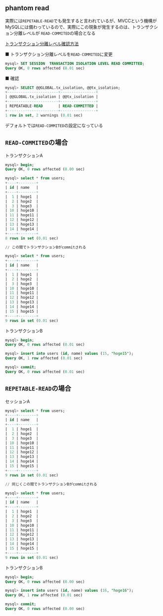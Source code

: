 ## phantom read

実際には`REPETABLE-READ`でも発生すると言われているが、MVCCという機構がMySQLには備わっているので、実際にこの現象が発生するのは、トランザクション分離レベルが `READ-COMMITED`の場合となる

[トランザクション分離レベル確認方法](https://marock.tokyo/2021/07/13/mysql-%E3%83%88%E3%83%A9%E3%83%B3%E3%82%B6%E3%82%AF%E3%82%B7%E3%83%A7%E3%83%B3%E5%88%86%E9%9B%A2%E3%83%AC%E3%83%99%E3%83%AB%E3%82%92%E7%A2%BA%E8%AA%8D%E3%81%99%E3%82%8B%E6%96%B9%E6%B3%95/)


■ トランザクション分離レベルを`READ-COMMITED`に変更
``` sql
mysql> SET SESSION  TRANSACTION ISOLATION LEVEL READ COMMITTED;
Query OK, 0 rows affected (0.01 sec)
```
■ 確認
``` sql
mysql> SELECT @@GLOBAL.tx_isolation, @@tx_isolation;
+-----------------------+----------------+
| @@GLOBAL.tx_isolation | @@tx_isolation |
+-----------------------+----------------+
| REPEATABLE-READ       | READ-COMMITTED |
+-----------------------+----------------+
1 row in set, 2 warnings (0.01 sec)
```

デフォルトでは`READ-COMMITED`の設定になっている


## `READ-COMMITED`の場合

トランザクションA
``` sql
mysql> begin;
Query OK, 0 rows affected (0.00 sec)

mysql> select * from users;
+----+--------+
| id | name   |
+----+--------+
|  1 | hoge1  |
|  2 | hoge2  |
|  3 | hoge3  |
| 10 | hoge10 |
| 11 | hoge11 |
| 12 | hoge12 |
| 13 | hoge13 |
| 14 | hoge14 |
+----+--------+
8 rows in set (0.01 sec)

// この間でトランザクションBがcommitされる

mysql> select * from users;
+----+--------+
| id | name   |
+----+--------+
|  1 | hoge1  |
|  2 | hoge2  |
|  3 | hoge3  |
| 10 | hoge10 |
| 11 | hoge11 |
| 12 | hoge12 |
| 13 | hoge13 |
| 14 | hoge14 |
| 15 | hoge15 |
+----+--------+
9 rows in set (0.01 sec)
```


トランザクションB
``` sql
mysql> begin;
Query OK, 0 rows affected (0.01 sec)

mysql> insert into users (id, name) values (15, "hoge15");
Query OK, 1 row affected (0.01 sec)

mysql> commit;
Query OK, 0 rows affected (0.01 sec)
```

## `REPETABLE-READ`の場合

セッションA
``` sql
mysql> select * from users;
+----+--------+
| id | name   |
+----+--------+
|  1 | hoge1  |
|  2 | hoge2  |
|  3 | hoge3  |
| 10 | hoge10 |
| 11 | hoge11 |
| 12 | hoge12 |
| 13 | hoge13 |
| 14 | hoge14 |
| 15 | hoge15 |
+----+--------+
9 rows in set (0.01 sec)

// 同じくこの間でトランザクションBがcommitされる

mysql> select * from users;
+----+--------+
| id | name   |
+----+--------+
|  1 | hoge1  |
|  2 | hoge2  |
|  3 | hoge3  |
| 10 | hoge10 |
| 11 | hoge11 |
| 12 | hoge12 |
| 13 | hoge13 |
| 14 | hoge14 |
| 15 | hoge15 |
+----+--------+
9 rows in set (0.01 sec)
```

トランザクションB

```sql
mysql> begin;
Query OK, 0 rows affected (0.00 sec)

mysql> insert into users (id, name) values (16, "hoge16");
Query OK, 1 row affected (0.01 sec)

mysql> commit;
Query OK, 0 rows affected (0.00 sec)
```